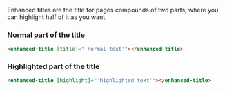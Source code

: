 Enhanced titles are the title for pages compounds of two parts, where you can highlight half of it as you want.

### Normal part of the title

```html
<enhanced-title [title]="'normal text'"></enhanced-title>
```

### Highlighted part of the title

```html
<enhanced-title [highlight]="'highlighted text'"></enhanced-title>
```
